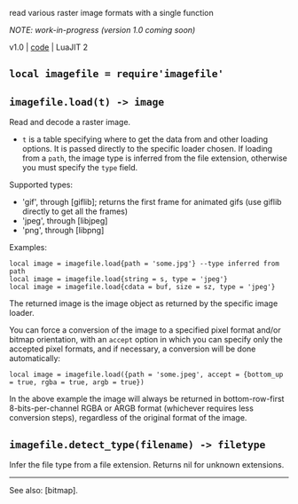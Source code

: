 read various raster image formats with a single function

_*NOTE: work-in-progress (version 1.0 coming soon)*_

v1.0 | [code](http://code.google.com/p/lua-files/source/browse/imagefile.lua) | LuaJIT 2

## `local imagefile = require'imagefile'`

## `imagefile.load(t) -> image`

Read and decode a raster image.

  * `t` is a table specifying where to get the data from and other loading options. It is passed directly to the specific loader chosen. If loading from a `path`, the image type is inferred from the file extension, otherwise you must specify the `type` field.

Supported types:
  * 'gif', through [giflib]; returns the first frame for animated gifs (use giflib directly to get all the frames)
  * 'jpeg', through [libjpeg]
  * 'png', through [libpng]

Examples:
~~~{.lua}
local image = imagefile.load{path = 'some.jpg'} --type inferred from path
local image = imagefile.load{string = s, type = 'jpeg'}
local image = imagefile.load{cdata = buf, size = sz, type = 'jpeg'}
~~~

The returned image is the image object as returned by the specific image loader.

You can force a conversion of the image to a specified pixel format and/or bitmap orientation, with an `accept` option in which you can specify only the accepted pixel formats, and if necessary, a conversion will be done automatically:
~~~{.lua}
local image = imagefile.load({path = 'some.jpeg', accept = {bottom_up = true, rgba = true, argb = true})
~~~

In the above example the image will always be returned in bottom-row-first 8-bits-per-channel RGBA or ARGB format (whichever requires less conversion steps), regardless of the original format of the image.

## `imagefile.detect_type(filename) -> filetype`

Infer the file type from a file extension. Returns nil for unknown extensions.

----
See also: [bitmap].

